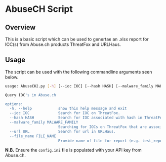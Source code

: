 # AbuseCH Script

## Overview

This is a basic script which can be used to genertae an .xlsx report for IOC(s) from Abuse.ch products ThreatFox and URLHaus.

## Usage

The script can be used with the following commandline arguments seen below.

```bash
usage: AbuseCH2.py [-h] [--ioc IOC] [--hash HASH] [--malware_family MALWARE_FAMILY] [--url URL] [--file_name FILE_NAME]

Query IOC's in Abuse.ch

options:
  -h, --help            show this help message and exit
  --ioc IOC             Search for IOC on ThreatFox.
  --hash HASH           Search for IOC associated with hash in ThreatFox.
  --malware_family MALWARE_FAMILY
                        Searching for IOCs on ThreatFox that are associated with a malware family.
  --url URL             Search for url in URLHaus.
  --file_name FILE_NAME
                        Provide name of file for report (e.g. test_report.xlsx).
```

**N.B.** Ensure the `config.ini` file is populated with your API key from Abuse.ch.

